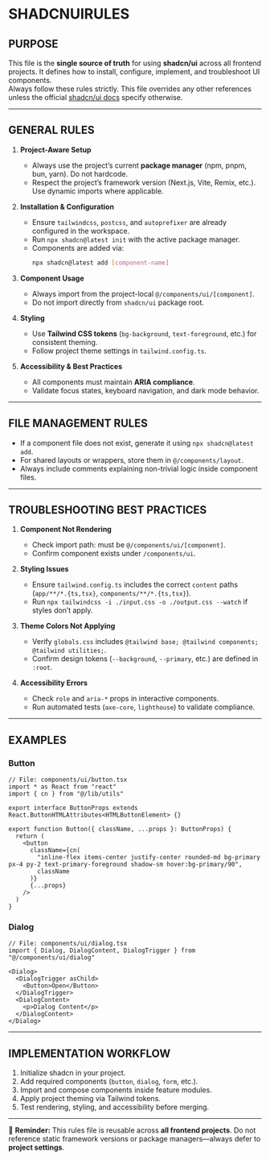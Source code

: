 # SHADCNUIRULES

## PURPOSE  
This file is the **single source of truth** for using **shadcn/ui** across all frontend projects. It defines how to install, configure, implement, and troubleshoot UI components.  
Always follow these rules strictly. This file overrides any other references unless the official [shadcn/ui docs](https://ui.shadcn.com/docs) specify otherwise.  

---

## GENERAL RULES  

1. **Project-Aware Setup**  
   - Always use the project’s current **package manager** (npm, pnpm, bun, yarn). Do not hardcode.  
   - Respect the project’s framework version (Next.js, Vite, Remix, etc.). Use dynamic imports where applicable.  

2. **Installation & Configuration**  
   - Ensure `tailwindcss`, `postcss`, and `autoprefixer` are already configured in the workspace.  
   - Run `npx shadcn@latest init` with the active package manager.  
   - Components are added via:  
     ```bash
     npx shadcn@latest add [component-name]
     ```  

3. **Component Usage**  
   - Always import from the project-local `@/components/ui/[component]`.  
   - Do not import directly from `shadcn/ui` package root.  

4. **Styling**  
   - Use **Tailwind CSS tokens** (`bg-background`, `text-foreground`, etc.) for consistent theming.  
   - Follow project theme settings in `tailwind.config.ts`.  

5. **Accessibility & Best Practices**  
   - All components must maintain **ARIA compliance**.  
   - Validate focus states, keyboard navigation, and dark mode behavior.  

---

## FILE MANAGEMENT RULES  

- If a component file does not exist, generate it using `npx shadcn@latest add`.  
- For shared layouts or wrappers, store them in `@/components/layout`.  
- Always include comments explaining non-trivial logic inside component files.  

---

## TROUBLESHOOTING BEST PRACTICES  

1. **Component Not Rendering**  
   - Check import path: must be `@/components/ui/[component]`.  
   - Confirm component exists under `/components/ui`.  

2. **Styling Issues**  
   - Ensure `tailwind.config.ts` includes the correct `content` paths (`app/**/*.{ts,tsx}`, `components/**/*.{ts,tsx}`).  
   - Run `npx tailwindcss -i ./input.css -o ./output.css --watch` if styles don’t apply.  

3. **Theme Colors Not Applying**  
   - Verify `globals.css` includes `@tailwind base; @tailwind components; @tailwind utilities;`.  
   - Confirm design tokens (`--background`, `--primary`, etc.) are defined in `:root`.  

4. **Accessibility Errors**  
   - Check `role` and `aria-*` props in interactive components.  
   - Run automated tests (`axe-core`, `lighthouse`) to validate compliance.  

---

## EXAMPLES  

### Button  
```tsx
// File: components/ui/button.tsx
import * as React from "react"
import { cn } from "@/lib/utils"

export interface ButtonProps extends React.ButtonHTMLAttributes<HTMLButtonElement> {}

export function Button({ className, ...props }: ButtonProps) {
  return (
    <button
      className={cn(
        "inline-flex items-center justify-center rounded-md bg-primary px-4 py-2 text-primary-foreground shadow-sm hover:bg-primary/90",
        className
      )}
      {...props}
    />
  )
}
```

### Dialog  
```tsx
// File: components/ui/dialog.tsx
import { Dialog, DialogContent, DialogTrigger } from "@/components/ui/dialog"

<Dialog>
  <DialogTrigger asChild>
    <Button>Open</Button>
  </DialogTrigger>
  <DialogContent>
    <p>Dialog Content</p>
  </DialogContent>
</Dialog>
```

---

## IMPLEMENTATION WORKFLOW  

1. Initialize shadcn in your project.  
2. Add required components (`button`, `dialog`, `form`, etc.).  
3. Import and compose components inside feature modules.  
4. Apply project theming via Tailwind tokens.  
5. Test rendering, styling, and accessibility before merging.  

---

📌 **Reminder:** This rules file is reusable across **all frontend projects**. Do not reference static framework versions or package managers—always defer to **project settings**.  
